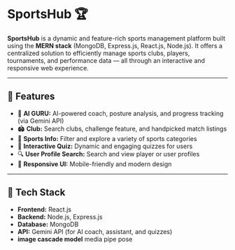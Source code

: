 # SportsHub 🏆

**SportsHub** is a dynamic and feature-rich sports management platform built using the **MERN stack** (MongoDB, Express.js, React.js, Node.js). It offers a centralized solution to efficiently manage sports clubs, players, tournaments, and performance data — all through an interactive and responsive web experience.

---

## 🌟 Features

- 🤖 **AI GURU:** AI-powered coach, posture analysis, and progress tracking (via Gemini API)  
- 🏟️ **Club:** Search clubs, challenge feature, and handpicked match listings  
- 🏅 **Sports Info:** Filter and explore a variety of sports categories  
- 🧠 **Interactive Quiz:** Dynamic and engaging quizzes for users  
- 🔍 **User Profile Search:** Search and view player or user profiles  
- 📱 **Responsive UI:** Mobile-friendly and modern design  

---

## 🚀 Tech Stack

- **Frontend:** React.js  
- **Backend:** Node.js, Express.js  
- **Database:** MongoDB  
- **API:** Gemini API (for AI coach, assistant, and quizzes)
- **image cascade model** media pipe pose

